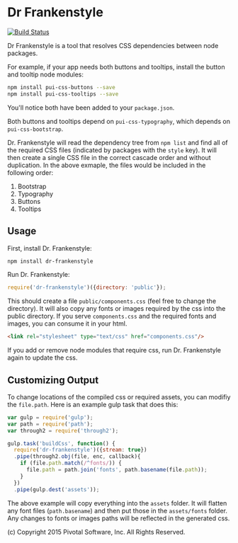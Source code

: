 # Dr Frankenstyle

[![Build Status](https://travis-ci.org/pivotal-cf/dr-frankenstyle.svg)](https://travis-ci.org/pivotal-cf/dr-frankenstyle)

Dr Frankenstyle is a tool that resolves CSS dependencies between node packages. 

For example, if your app needs both buttons and tooltips, install the button and tooltip node modules:

```sh
npm install pui-css-buttons --save
npm install pui-css-tooltips --save
```
You'll notice both have been added to your `package.json`.

Both buttons and tooltips depend on `pui-css-typography`, which depends on `pui-css-bootstrap`.
 
Dr. Frankenstyle will read the dependency tree from `npm list` and find all of the required CSS files
(indicated by packages with the `style` key). It will then create a single CSS file in the correct 
cascade order and without duplication. In the above exmaple, the files would be included in the following order:

1. Bootstrap
1. Typography
1. Buttons
1. Tooltips

## Usage

First, install Dr. Frankenstyle:

```sh
npm install dr-frankenstyle
```

Run Dr. Frankenstyle:

```js
require('dr-frankenstyle')({directory: 'public'});
```

This should create a file `public/components.css` (feel free to change the directory).
It will also copy any fonts or images required by the css into the public directory.
If you serve `components.css` and the required fonts and images, you can consume it in your html.

```html
<link rel="stylesheet" type="text/css" href="components.css"/>
```

If you add or remove node modules that require css, 
run Dr. Frankenstyle again to update the css.

## Customizing Output

To change locations of the compiled css or required assets, you can modifiy the `file.path`.
Here is an example gulp task that does this:

```js
var gulp = require('gulp');
var path = require('path');
var through2 = require('through2');

gulp.task('buildCss', function() {
  require('dr-frankenstyle')({stream: true})
  .pipe(through2.obj(file, enc, callback){
    if (file.path.match(/^fonts/)) {
      file.path = path.join('fonts', path.basename(file.path));
    }
  })
  .pipe(gulp.dest('assets'));
```

The above example will copy everything into the `assets` folder. It will flatten any font files (`path.basename`)
and then put those in the `assets/fonts` folder. Any changes to fonts or images paths will be reflected in
the generated css.

(c) Copyright 2015 Pivotal Software, Inc. All Rights Reserved.
